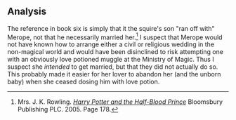 
## Analysis

The reference in book six is simply that it the squire's son "ran off with" Merope, not that he necessarily married her.[^240416-1] I suspect that Merope would not have known how to arrange either a civil or religious wedding in the non-magical world and would have been disinclined to risk attempting one with an obviously love potioned muggle at the Ministry of Magic. Thus I suspect she _intended_ to get married, but that they did not actually do so. This probably made it easier for her lover to abandon her (and the unborn baby) when she ceased dosing him with love potion.

[^240416-1]:
    Mrs. J. K. Rowling.
    _[Harry Potter and the Half-Blood Prince]_
    Bloomsbury Publishing PLC. 2005. Page 178.

[Harry Potter and the Half-Blood Prince]: https://www.librarything.com/work/1133624
